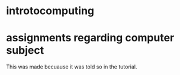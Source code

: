 # introtocomputing
# assignments regarding computer subject 
This was made becuause it was told so in the tutorial.
